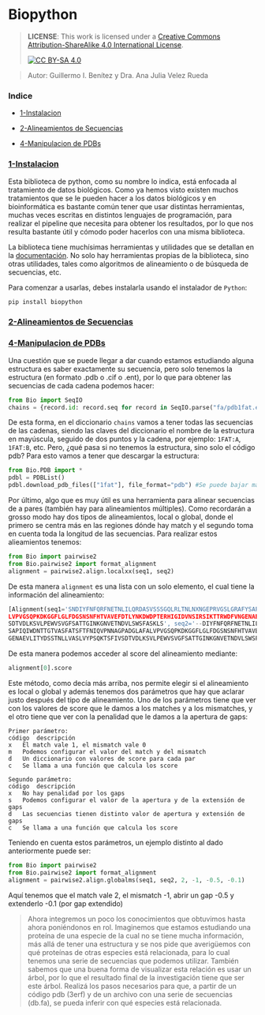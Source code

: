 # Biopython
>
> **LICENSE**: This work is licensed under a
[Creative Commons Attribution-ShareAlike 4.0 International License][cc-by-sa].
>
>[![CC BY-SA 4.0][cc-by-sa-image]][cc-by-sa]

[cc-by-sa]: http://creativecommons.org/licenses/by-sa/4.0/
[cc-by-sa-image]: https://licensebuttons.net/l/by-sa/4.0/88x31.png
[cc-by-sa-shield]: https://img.shields.io/badge/License-CC%20BY--SA%204.0-lightgrey.svg
> Autor: Guillermo I. Benítez y Dra. Ana Julia Velez Rueda


### Indice
* [1-Instalacion](#1-instalacion)
* [2-Alineamientos de Secuencias](#2-Alineamientos)

* [4-Manipulacion de PDBs](#4-PDBs)


### [1-Instalacion](#1-instalacion)
Esta biblioteca de python, como su nombre lo indica, está enfocada al tratamiento de datos biológicos. Como ya hemos visto existen muchos tratamientos que se le pueden hacer a los datos biológicos y en bioinformática es bastante común tener que usar distintas herramientas, muchas veces escritas en distintos lenguajes de programación, para realizar el pipeline que necesita para obtener los resultados, por lo que nos resulta bastante útil y cómodo poder hacerlos con una misma biblioteca.

La biblioteca tiene muchísimas herramientas y utilidades que se detallan en la [documentación](https://biopython.org/wiki/Documentation). No solo hay herramientas propias de la biblioteca, sino otras utilidades, tales como algoritmos de alineamiento o de búsqueda de secuencias, etc. 

Para comenzar a usarlas, debes instalarla usando el instalador de `Python`:

```bash
pip install biopython
``` 

### [2-Alineamientos de Secuencias](#2-Alineamientos)




### [4-Manipulacion de PDBs](#4-PDBs)
Una cuestión que se puede llegar a dar cuando estamos estudiando alguna estructura es saber exactamente su secuencia, pero solo tenemos la estructura (en formato .pdb o .cif o .ent), por lo que para obtener las secuencias de cada cadena podemos hacer:

```python
from Bio import SeqIO
chains = {record.id: record.seq for record in SeqIO.parse("fa/pdb1fat.ent", "pdb-atom")}
```

De esta forma, en el diccionario `chains` vamos a tener todas las secuencias de las cadenas, siendo las claves del diccionario el nombre de la estructura en mayúscula, seguido de dos puntos y la cadena, por ejemplo: `1FAT:A`, `1FAT:B`, etc.
Pero, ¿qué pasa si no tenemos la estructura, sino solo el código pdb? Para esto vamos a tener que descargar la estructura:

```python
from Bio.PDB import *
pdbl = PDBList() 
pdbl.download_pdb_files(["1fat"], file_format="pdb") #Se puede bajar más de una estructura a la vez
```

Por último, algo que es muy útil es una herramienta para alinear secuencias de a pares (también hay para alineamientos múltiples). Como recordarán a grosso modo hay dos tipos de alineamientos, local o global, donde el primero se centra más en las regiones dónde hay match y el segundo toma en cuenta toda la longitud de las secuencias. Para realizar estos alieamientos tenemos:

```python
from Bio import pairwise2
from Bio.pairwise2 import format_alignment
alignment = pairwise2.align.localxx(seq1, seq2)

```

De esta manera `alignment` es una lista con un solo elemento, el cual tiene la información del alineamiento:

```python
[Alignment(seq1='SNDIYFNFQRFNETNLILQRDASVSSSGQLRLTNLNXNGEPRVGSLGRAFYSAPIQIWDNTTGTVASFATSFTFNIQVPNNAGPADGLAFA
LVPVGSQPKDKGGFLGLFDGSNSNFHTVAVEFDTLYNKDWDPTERHIGIDVNSIRSIKTTRWDFVNGENAEVLITYDSSTNLLVASLVYPSQKTSFIV
SDTVDLKSVLPEWVSVGFSATTGINKGNVETNDVLSWSFASKLS', seq2='--DIYFNFQRFNETNLILQRDASVSSSGQLRLTNLNXNGEPRVGSLGRAFY
SAPIQIWDNTTGTVASFATSFTFNIQVPNNAGPADGLAFALVPVGSQPKDKGGFLGLFDGSNSNFHTVAVEFDTLYNKDWDPTERHIGIDVNSIRSIKTTRWDFVN
GENAEVLITYDSSTNLLVASLVYPSQKTSFIVSDTVDLKSVLPEWVSVGFSATTGINKGNVETNDVLSWSFASK--', score=229.0, start=2, end=231)]
```

De esta manera podemos acceder al score del alineamiento mediante:

```python
alignment[0].score
```

Este método, como decía más arriba, nos permite elegir si el alineamiento es local o global y además tenemos dos parámetros que hay que aclarar justo después del tipo de alineamiento. Uno de los parámetros tiene que ver con los valores de score que le damos a los matches y a los mismatches, y el otro tiene que ver con la penalidad que le damos a la apertura de gaps:

```
Primer parámetro:
código	descripción
x	El match vale 1, el mismatch vale 0
m	Podemos configurar el valor del match y del mismatch
d	Un diccionario con valores de score para cada par
c	Se llama a una función que calcula los score

Segundo parámetro:
código	descripción
x	No hay penalidad por los gaps
s	Podemos configurar el valor de la apertura y de la extensión de gaps
d	Las secuencias tienen distinto valor de apertura y extensión de gaps
c	Se llama a una función que calcula los score
```

Teniendo en cuenta estos parámetros, un ejemplo distinto al dado anteriormente puede ser:

```python
from Bio import pairwise2
from Bio.pairwise2 import format_alignment
alignment = pairwise2.align.globalms(seq1, seq2, 2, -1, -0.5, -0.1)
```

Aquí tenemos que el match vale 2, el mismatch -1, abrir un gap -0.5 y extenderlo -0.1 (por gap extendido)

> Ahora integremos un poco los conocimientos que obtuvimos hasta ahora poniéndonos en rol. Imaginemos que estamos estudiando una proteína de una especie de la cual no se tiene mucha información, más allá de tener una estructura y se nos pide que averigüemos con qué proteínas de otras especies está relacionada, para lo cual tenemos una serie de secuencias que podemos utilizar. También sabemos que una buena forma de visualizar esta relación es usar un árbol, por lo que el resultado final de la investigación tiene que ser este árbol.
> Realizá los pasos necesarios para que, a partir de un código pdb (3erf) y de un archivo con una serie de secuencias (db.fa), se pueda inferir con qué especies está relacionada.